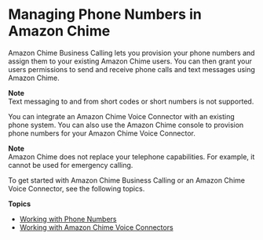 # Managing Phone Numbers in Amazon Chime<a name="manage-phone"></a>

Amazon Chime Business Calling lets you provision your phone numbers and assign them to your existing Amazon Chime users\. You can then grant your users permissions to send and receive phone calls and text messages using Amazon Chime\.

**Note**  
Text messaging to and from short codes or short numbers is not supported\.

You can integrate an Amazon Chime Voice Connector with an existing phone system\. You can also use the Amazon Chime console to provision phone numbers for your Amazon Chime Voice Connector\.

**Note**  
Amazon Chime does not replace your telephone capabilities\. For example, it cannot be used for emergency calling\.

To get started with Amazon Chime Business Calling or an Amazon Chime Voice Connector, see the following topics\.

**Topics**
+ [Working with Phone Numbers](phone-numbers.md)
+ [Working with Amazon Chime Voice Connectors](voice-connectors.md)